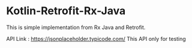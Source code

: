 # Kotlin-Retrofit-Rx-Java
This is simple implementation from Rx Java and Retrofit.

API Link : https://jsonplaceholder.typicode.com/
This API only for testing
